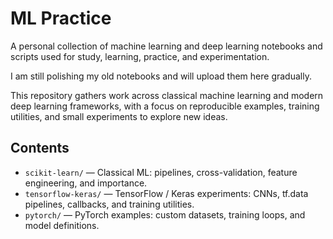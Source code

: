 # ML Practice

A personal collection of machine learning and deep learning notebooks and scripts used for study, learning, practice, and experimentation.

I am still polishing my old notebooks and will upload them here gradually.

This repository gathers work across classical machine learning and modern deep learning frameworks, with a focus on reproducible examples, training utilities, and small experiments to explore new ideas.

## Contents

- `scikit-learn/` — Classical ML: pipelines, cross-validation, feature engineering, and importance.
- `tensorflow-keras/` — TensorFlow / Keras experiments: CNNs, tf.data pipelines, callbacks, and training utilities.
- `pytorch/` — PyTorch examples: custom datasets, training loops, and model definitions.
